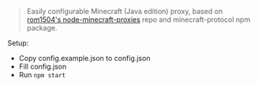 > Easily configurable Minecraft (Java edition) proxy, based on [rom1504's node-minecraft-proxies](https://github.com/rom1504/node-minecraft-proxies) repo and minecraft-protocol npm package.

Setup:
- Copy config.example.json to config.json
- Fill config.json
- Run `npm start`